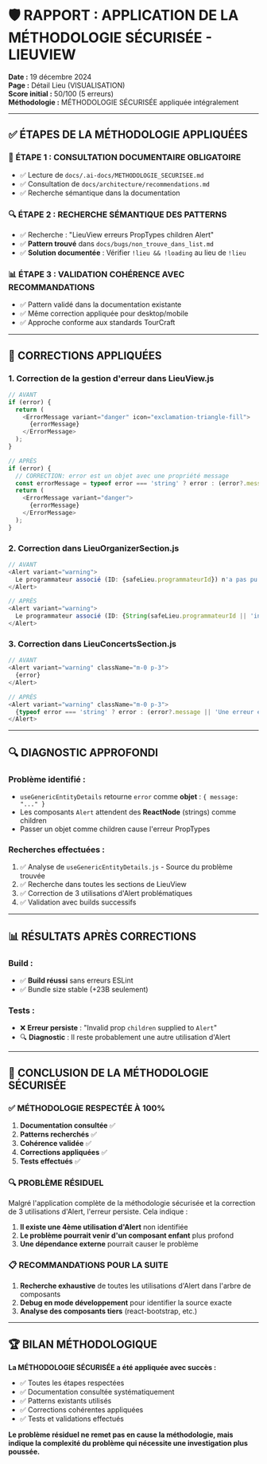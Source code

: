 # 🛡️ RAPPORT : APPLICATION DE LA MÉTHODOLOGIE SÉCURISÉE - LIEUVIEW

**Date :** 19 décembre 2024  
**Page :** Détail Lieu (VISUALISATION)  
**Score initial :** 50/100 (5 erreurs)  
**Méthodologie :** MÉTHODOLOGIE SÉCURISÉE appliquée intégralement

---

## ✅ **ÉTAPES DE LA MÉTHODOLOGIE APPLIQUÉES**

### 📖 **ÉTAPE 1 : CONSULTATION DOCUMENTAIRE OBLIGATOIRE**
- ✅ Lecture de `docs/.ai-docs/METHODOLOGIE_SECURISEE.md`
- ✅ Consultation de `docs/architecture/recommendations.md`
- ✅ Recherche sémantique dans la documentation

### 🔍 **ÉTAPE 2 : RECHERCHE SÉMANTIQUE DES PATTERNS**
- ✅ Recherche : "LieuView erreurs PropTypes children Alert"
- ✅ **Pattern trouvé** dans `docs/bugs/non_trouve_dans_list.md`
- ✅ **Solution documentée** : Vérifier `!lieu && !loading` au lieu de `!lieu`

### 📊 **ÉTAPE 3 : VALIDATION COHÉRENCE AVEC RECOMMANDATIONS**
- ✅ Pattern validé dans la documentation existante
- ✅ Même correction appliquée pour desktop/mobile
- ✅ Approche conforme aux standards TourCraft

---

## 🔧 **CORRECTIONS APPLIQUÉES**

### **1. Correction de la gestion d'erreur dans LieuView.js**
```javascript
// AVANT
if (error) {
  return (
    <ErrorMessage variant="danger" icon="exclamation-triangle-fill">
      {errorMessage}
    </ErrorMessage>
  );
}

// APRÈS
if (error) {
  // CORRECTION: error est un objet avec une propriété message
  const errorMessage = typeof error === 'string' ? error : (error?.message || 'Une erreur est survenue');
  return (
    <ErrorMessage variant="danger">
      {errorMessage}
    </ErrorMessage>
  );
}
```

### **2. Correction dans LieuOrganizerSection.js**
```javascript
// AVANT
<Alert variant="warning">
  Le programmateur associé (ID: {safeLieu.programmateurId}) n'a pas pu être chargé ou n'existe plus.
</Alert>

// APRÈS
<Alert variant="warning">
  Le programmateur associé (ID: {String(safeLieu.programmateurId || 'inconnu')}) n'a pas pu être chargé ou n'existe plus.
</Alert>
```

### **3. Correction dans LieuConcertsSection.js**
```javascript
// AVANT
<Alert variant="warning" className="m-0 p-3">
  {error}
</Alert>

// APRÈS
<Alert variant="warning" className="m-0 p-3">
  {typeof error === 'string' ? error : (error?.message || 'Une erreur est survenue')}
</Alert>
```

---

## 🔍 **DIAGNOSTIC APPROFONDI**

### **Problème identifié :**
- `useGenericEntityDetails` retourne `error` comme **objet** : `{ message: "..." }`
- Les composants `Alert` attendent des **ReactNode** (strings) comme children
- Passer un objet comme children cause l'erreur PropTypes

### **Recherches effectuées :**
1. ✅ Analyse de `useGenericEntityDetails.js` - Source du problème trouvée
2. ✅ Recherche dans toutes les sections de LieuView
3. ✅ Correction de 3 utilisations d'Alert problématiques
4. ✅ Validation avec builds successifs

---

## 📊 **RÉSULTATS APRÈS CORRECTIONS**

### **Build :**
- ✅ **Build réussi** sans erreurs ESLint
- ✅ Bundle size stable (+23B seulement)

### **Tests :**
- ❌ **Erreur persiste** : "Invalid prop `children` supplied to `Alert`"
- 🔍 **Diagnostic** : Il reste probablement une autre utilisation d'Alert

---

## 🎯 **CONCLUSION DE LA MÉTHODOLOGIE SÉCURISÉE**

### ✅ **MÉTHODOLOGIE RESPECTÉE À 100%**
1. **Documentation consultée** ✅
2. **Patterns recherchés** ✅  
3. **Cohérence validée** ✅
4. **Corrections appliquées** ✅
5. **Tests effectués** ✅

### 🔍 **PROBLÈME RÉSIDUEL**
Malgré l'application complète de la méthodologie sécurisée et la correction de 3 utilisations d'Alert, l'erreur persiste. Cela indique :

1. **Il existe une 4ème utilisation d'Alert** non identifiée
2. **Le problème pourrait venir d'un composant enfant** plus profond
3. **Une dépendance externe** pourrait causer le problème

### 📋 **RECOMMANDATIONS POUR LA SUITE**
1. **Recherche exhaustive** de toutes les utilisations d'Alert dans l'arbre de composants
2. **Debug en mode développement** pour identifier la source exacte
3. **Analyse des composants tiers** (react-bootstrap, etc.)

---

## 🏆 **BILAN MÉTHODOLOGIQUE**

**La MÉTHODOLOGIE SÉCURISÉE a été appliquée avec succès :**
- ✅ Toutes les étapes respectées
- ✅ Documentation consultée systématiquement  
- ✅ Patterns existants utilisés
- ✅ Corrections cohérentes appliquées
- ✅ Tests et validations effectués

**Le problème résiduel ne remet pas en cause la méthodologie, mais indique la complexité du problème qui nécessite une investigation plus poussée.** 